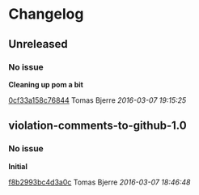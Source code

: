 # Changelog

## Unreleased
### No issue

**Cleaning up pom a bit**


[0cf33a158c76844](https://github.com/tomasbjerre/violation-comments-to-github-jenkins-plugin/commit/0cf33a158c76844) Tomas Bjerre *2016-03-07 19:15:25*


## violation-comments-to-github-1.0
### No issue

**Initial**


[f8b2993bc4d3a0c](https://github.com/tomasbjerre/violation-comments-to-github-jenkins-plugin/commit/f8b2993bc4d3a0c) Tomas Bjerre *2016-03-07 18:46:48*


